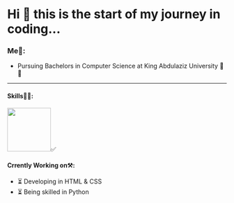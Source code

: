 # Hi 👋 this is the start of my journey in coding...

### Me🦖: 
- Pursuing Bachelors in Computer Science at King Abdulaziz University 📗💚
  

---

#### Skills🤹‍♂️:
[comment]: java->
<img src="https://github.com/aboddy67/aboddy67/assets/72586686/ad53d57a-23f7-4137-94a7-fb70c18bdd47" width="100" height="100" />✅

#### Crrently Working on⚒️: 
- ⏳ Developing in HTML & CSS
- ⏳ Being skilled in Python
